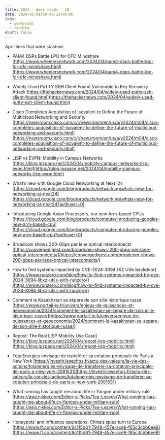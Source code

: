 ```yaml
---
title: 2024 - Week reads - 18
date: 2024-05-01T10:46:11+00:00
tags:
  - weekreads
  - reading
draft: false
---
```

April links that were stashed.
  
- PAM4 DSPs Battle LPO for OFC Mindshare
[https://www.wheelersnetwork.com/2024/04/pam4-dsps-battle-lpo-for-ofc-mindshare.html](https://www.wheelersnetwork.com/2024/04/pam4-dsps-battle-lpo-for-ofc-mindshare.html)  

- Widely-Used PuTTY SSH Client Found Vulnerable to Key Recovery Attack
[https://thehackernews.com/2024/04/widely-used-putty-ssh-client-found.html](https://thehackernews.com/2024/04/widely-used-putty-ssh-client-found.html)  

- Cisco Completes Acquisition of Isovalent to Define the Future of Multicloud Networking and Security
[https://newsroom.cisco.com/c/r/newsroom/en/us/a/y2024/m04/cisco-completes-acquisition-of-isovalent-to-define-the-future-of-multicloud-networking-and-security.html](https://newsroom.cisco.com/c/r/newsroom/en/us/a/y2024/m04/cisco-completes-acquisition-of-isovalent-to-define-the-future-of-multicloud-networking-and-security.html)  

- LISP vs EVPN: Mobility in Campus Networks
[https://blog.ipspace.net/2024/04/mobility-campus-networks-lisp-evpn.html](https://blog.ipspace.net/2024/04/mobility-campus-networks-lisp-evpn.html)  

- What’s new with Google Cloud Networking at Next ’24
[https://cloud.google.com/blog/products/networking/whats-new-for-networking-at-next24](https://cloud.google.com/blog/products/networking/whats-new-for-networking-at-next24?authuser=0)  

- Introducing Google Axion Processors, our new Arm-based CPUs
[https://cloud.google.com/blog/products/compute/introducing-googles-new-arm-based-cpu](https://cloud.google.com/blog/products/compute/introducing-googles-new-arm-based-cpu?authuser=0)  

- Broadcom shows 200-Gbps per lane optical interconnects
[https://convergedigest.com/broadcom-shows-200-gbps-per-lane-optical-interconnects/](https://convergedigest.com/broadcom-shows-200-gbps-per-lane-optical-interconnects/)  

- How to find systems impacted by CVE-2024-3094 (XZ Utils backdoor)
[https://www.runzero.com/blog/how-to-find-systems-impacted-by-cve-2024-3094-libxz-utils-with-runzero/](https://www.runzero.com/blog/how-to-find-systems-impacted-by-cve-2024-3094-libxz-utils-with-runzero/)  

- Comment le Kazakhstan se sépare de son allié historique russe
[https://www.portail-ie.fr/univers/enjeux-de-puissances-et-geoeconomie/2024/comment-le-kazakhstan-se-separe-de-son-allie-historique-russe/](https://www.portail-ie.fr/univers/enjeux-de-puissances-et-geoeconomie/2024/comment-le-kazakhstan-se-separe-de-son-allie-historique-russe/)  

- Repost: The Real LISP Mobility Use Case]
[https://blog.ipspace.net/2024/04/repost-lisp-mobility.html](https://blog.ipspace.net/2024/04/repost-lisp-mobility.html)  

- TotalEnergies envisage de transférer sa cotation principale de Paris à New York
[https://investir.lesechos.fr/actu-des-valeurs/la-vie-des-actions/totalenergies-envisage-de-transferer-sa-cotation-principale-de-paris-a-new-york-2091531](https://investir.lesechos.fr/actu-des-valeurs/la-vie-des-actions/totalenergies-envisage-de-transferer-sa-cotation-principale-de-paris-a-new-york-2091531)  

- What running has taught me about life in Yangon under military rule
[https://asia.nikkei.com/Editor-s-Picks/Tea-Leaves/What-running-has-taught-me-about-life-in-Yangon-under-military-rule](https://asia.nikkei.com/Editor-s-Picks/Tea-Leaves/What-running-has-taught-me-about-life-in-Yangon-under-military-rule)  

- Honeypots’ and influence operations: China’s spies turn to Europe
[https://www.ft.com/content/6c115d61-7948-457e-ace9-f65c3cbb6ee9](https://www.ft.com/content/6c115d61-7948-457e-ace9-f65c3cbb6ee9)  
